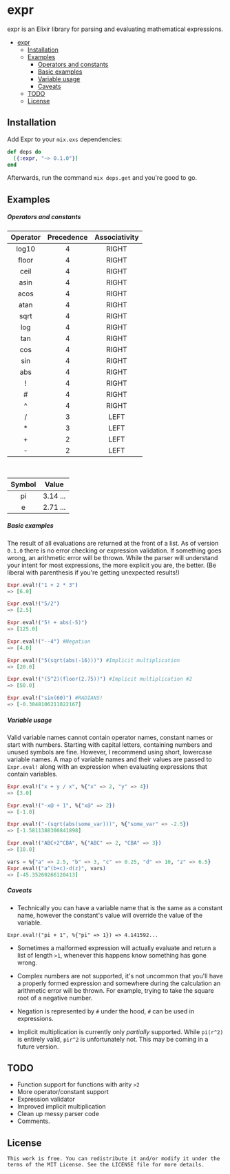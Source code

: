 # expr

expr is an Elixir library for parsing and evaluating mathematical expressions.

- [expr](#expr)
  - [Installation](#installation)
  - [Examples](#examples)
    - [Operators and constants](#operators-and-constants)
    - [Basic examples](#basic-examples)
    - [Variable usage](#variable-usage)
    - [Caveats](#caveats)
  - [TODO](#todo)
  - [License](#license)



## Installation

Add Expr to your ```mix.exs``` dependencies:

```elixir 
def deps do
  [{:expr, "~> 0.1.0"}]
end
```

Afterwards, run the command ```mix deps.get``` and you're good to go.

## Examples

##### Operators and constants

| Operator  |Precedence | Associativity |
| :-------------: | :-------------: | :------------: |
| log10  | 4  | RIGHT |
| floor  | 4  | RIGHT |
| ceil  | 4  | RIGHT |
| asin  | 4  | RIGHT |
| acos  | 4  | RIGHT |
| atan  | 4  | RIGHT |
| sqrt  | 4  | RIGHT |
| log  | 4  | RIGHT |
| tan  | 4  | RIGHT |
| cos  | 4  | RIGHT |
| sin  | 4  | RIGHT |
| abs  | 4  | RIGHT |
| !  | 4  | RIGHT |
| #  | 4  | RIGHT |
| ^  | 4  | RIGHT |
| /  | 3  | LEFT |
| *  | 3  | LEFT |
| +  | 2  | LEFT |
| - | 2  | LEFT |
  <br>
  
| Symbol  | Value |
| :-------------: | :-------------: |
| pi  | 3.14 ...  |
| e | 2.71 ...|

##### Basic examples

The result of all evaluations are returned at the front of a list. As of version ```0.1.0``` there is no error checking or expression validation. If something goes wrong, an arithmetic error will be thrown. While the parser will understand your intent for most expressions, the more explicit you are, the better. (Be liberal with parenthesis if you're getting unexpected results!)

```elixir
Expr.eval!("1 + 2 * 3")
=> [6.0]

Expr.eval!("5/2")
=> [2.5]

Expr.eval!("5! + abs(-5)")
=> [125.0]

Expr.eval!("--4") #Negation
=> [4.0]

Expr.eval!("5(sqrt(abs(-16)))") #Implicit multiplication
=> [20.0]

Expr.eval!("(5^2)(floor(2.75))") #Implicit multiplication #2
=> [50.0]

Expr.eval!("sin(60)") #RADIANS!
=> [-0.3048106211022167]
```

##### Variable usage

Valid variable names cannot contain operator names, constant names or start with numbers. Starting with capital letters, containing numbers and unused symbols are fine. However, I recommend using short, lowercase variable names. A map of variable names and their values are passed to ```Expr.eval!``` along with an expression when evaluating expressions that contain variables.

```elixir
Expr.eval!("x + y / x", %{"x" => 2, "y" => 4})
=> [3.0]

Expr.eval!("-x@ + 1", %{"x@" => 2})
=> [-1.0]

Expr.eval!("-(sqrt(abs(some_var)))", %{"some_var" => -2.5})
=> [-1.5811388300841898]

Expr.eval!("ABC+2^CBA", %{"ABC" => 2, "CBA" => 3})
=> [10.0]

vars = %{"a" => 2.5, "b" => 3, "c" => 0.25, "d" => 10, "z" => 6.5}
Expr.eval!("a^(b+c)-d(z)", vars)
=> [-45.35260266120413]
```

##### Caveats

- Technically you can have a variable name that is the same as a constant name, however the constant's value will override the value of the variable.

 ```Expr.eval!("pi + 1", %{"pi" => 1}) => 4.141592...```
 

- Sometimes a malformed expression will actually evaluate and return a list of length ```>1```, whenever this happens know something has gone wrong.


- Complex numbers are not supported, it's not uncommon that you'll have a properly formed expression and somewhere during the calculation an arithmetic error will be thrown. For example, trying to take the square root of a negative number.


- Negation is represented by ```#``` under the hood, ```#``` can be used in expressions. 


- Implicit multiplication is currently only *partially* supported. While ```pi(r^2)``` is entirely valid, ```pir^2``` is unfortunately not. This may be coming in a future version.


## TODO

- Function support for functions with arity ```>2```
- More operator/constant support
- Expression validator
- Improved implicit multiplication
- Clean up messy parser code
- Comments.

## License

```
This work is free. You can redistribute it and/or modify it under the
terms of the MIT License. See the LICENSE file for more details.
```

